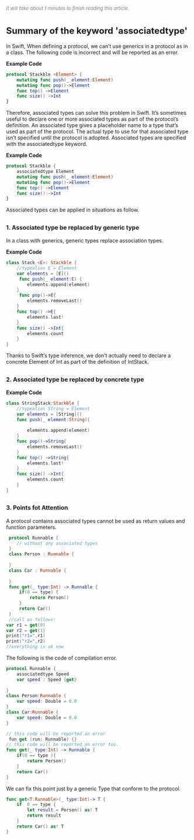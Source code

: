   
<font color=gray size=2>*It will take about 1 minutes to finish reading this article.*</font>

# **<font size=5 >Summary of the keyword 'associatedtype'</font>**

In Swift, When defining a protocol, we can’t use generics in a protocol as in a class. The following code is incorrect and will be reported as an error.

<strong> Example Code </strong>
```Swift 
protocol Stackble <Element> { 
    mutating func push(_ element:Element)
    mutating func pop()->Element
    func top() ->Element
    func size() ->Int
}
```
  
Therefore, associated types can solve this problem in Swift. It’s sometimes useful to declare one or more associated types as part of the protocol’s definition. An associated type gives a placeholder name to a type that’s used as part of the protocol. The actual type to use for that associated type isn’t specified until the protocol is adopted. Associated types are specified with the associatedtype keyword.

<strong> Example Code </strong>
```Swift 
protocol Stackble {    
    associatedtype Element 
    mutating func push(_ element:Element)
    mutating func pop()->Element
    func top() ->Element
    func size() ->Int
}
```
Associated types can be applied in situations as follow.
## **<font size=3 >1. Associated type be replaced by generic type </font>**
In a class with generics, generic types replace association types.

<strong> Example Code </strong>
```Swift 
class Stack <E>: Stackble {
    //typealias E = Element
    var elements = [E]()  
     func push(_ element:E) {   
        elements.append(element)
    }
     func pop()->E{
        elements.removeLast()
    }
    func top() ->E{
        elements.last!
    }
    func size() ->Int{
        elements.count
    }
}
```
Thanks to Swift’s type inference, we don’t actually need to declare a concrete Element of Int as part of the definition of IntStack. 

## **<font size=3 >2. Associated type be replaced by concrete type </font>**
 
<strong> Example Code </strong>
```Swift 
class StringStack:Stackble {
    //typealias String = Element
    var elements = [String]()
    func push(_ element:String){   
        
        elements.append(element)
    }
    func pop()->String{
        elements.removeLast()
    }
    func top() ->String{
        elements.last!
    }
    func size() ->Int{
        elements.count
    }
}
```

## **<font size=3 >3. Points fot Attention </font>**

A protocol contains associated types cannot be used as return values and function parameters.
```Swift 
 protocol Runnable {
    // without any associated types
 }
 class Person : Runnable {
     
 }
 class Car : Runnable {
     
 }
 func get(_ type:Int) -> Runnable {
     if(0 == type) {
         return Person()
     }
     return Car()
 }
 //call as follows:
var r1 = get(0) 
var r2 = get(1)
print("r1=",r1)
print("r2=",r2)
//everything is ok now
 ```
The following is the code of compilation error.
```Swift
protocol Runnable {
    associatedtype Speed
    var speed : Speed {get}
    
}
class Person:Runnable {
    var speed: Double = 0.0
}
class Car:Runnable {
    var speed: Double = 0.0
}

// this code will be reported an error
 fun get (run: Runnable) {}
// this code will be reported an error too.
func get(_ type:Int) -> Runnable { 
    if(0 == type ){
        return Person()
    }
    return Car()
}
```
We can fix this point just by a generic Type that conform to the protocol.
```Swift 
func get<T:Runnable>(_ type:Int)-> T {  
    if  0 == type {
        let result = Person() as! T
        return result
    }
    return Car() as! T
}
```






